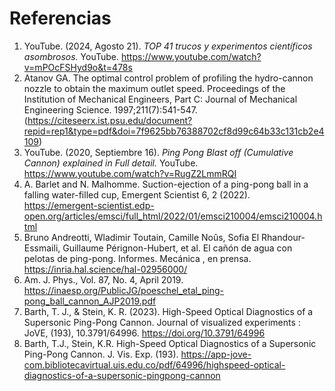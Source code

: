 # Referencias

1. YouTube. (2024, Agosto 21). *TOP 41 trucos y experimentos científicos asombrosos.* YouTube. https://www.youtube.com/watch?v=mPOcFSHyd9o&t=478s
2. Atanov GA. The optimal control problem of profiling the hydro-cannon nozzle to obtain the maximum outlet speed. Proceedings of the Institution of Mechanical Engineers, Part C: Journal of Mechanical Engineering Science. 1997;211(7):541-547. (https://citeseerx.ist.psu.edu/document?repid=rep1&type=pdf&doi=7f9625bb76388702cf8d99c64b33c131cb2e4109)
3. YouTube. (2020, Septiembre 16). *Ping Pong Blast off (Cumulative Cannon) explained in Full detail.* YouTube. https://www.youtube.com/watch?v=RugZ2LmmRQI
4. A. Barlet and N. Malhomme. Suction-ejection of a ping-pong ball in a falling water-filled cup, Emergent Scientist 6, 2 (2022). https://emergent-scientist.edp-open.org/articles/emsci/full_html/2022/01/emsci210004/emsci210004.html
5. Bruno Andreotti, Wladimir Toutain, Camille Noûs, Sofia El Rhandour-Essmaili, Guillaume Pérignon-Hubert, et al. El cañón de agua con pelotas de ping-pong. Informes. Mecánica , en prensa. https://inria.hal.science/hal-02956000/
6. Am. J. Phys., Vol. 87, No. 4, April 2019. https://inaesp.org/PublicJG/poeschel_etal_ping-pong_ball_cannon_AJP2019.pdf
7. Barth, T. J., & Stein, K. R. (2023). High-Speed Optical Diagnostics of a Supersonic Ping-Pong Cannon. Journal of visualized experiments : JoVE, (193), 10.3791/64996. https://doi.org/10.3791/64996
8. Barth, T.J., Stein, K.R. High-Speed Optical Diagnostics of a Supersonic Ping-Pong Cannon. J. Vis. Exp. (193). https://app-jove-com.bibliotecavirtual.uis.edu.co/pdf/64996/highspeed-optical-diagnostics-of-a-supersonic-pingpong-cannon
